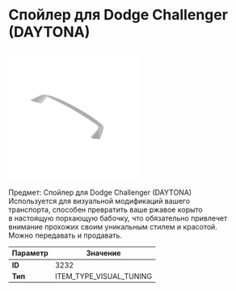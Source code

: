 # Спойлер для Dodge Challenger (DAYTONA)

![Item Image](../img/3232.webp?raw=true)

Предмет: Спойлер для Dodge Challenger (DAYTONA)<br>Используется для визуальной модификаций вашего<br>транспорта, способен превратить ваше ржавое корыто<br>в настоящую порхающую бабочку, что обязательно привлечет<br>внимание прохожих своим уникальным стилем и красотой.<br>Можно передавать и продавать.


| Параметр | Значение |
|----------|----------|
| **ID** | 3232 |
| **Тип** | ITEM_TYPE_VISUAL_TUNING |

